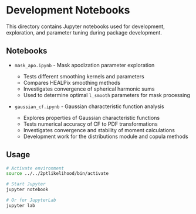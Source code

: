 # Development Notebooks

This directory contains Jupyter notebooks used for development, exploration, 
and parameter tuning during package development.

## Notebooks

- `mask_apo.ipynb` - Mask apodization parameter exploration
  - Tests different smoothing kernels and parameters
  - Compares HEALPix smoothing methods
  - Investigates convergence of spherical harmonic sums
  - Used to determine optimal `l_smooth` parameters for mask processing

- `gaussian_cf.ipynb` - Gaussian characteristic function analysis
  - Explores properties of Gaussian characteristic functions
  - Tests numerical accuracy of CF to PDF transformations
  - Investigates convergence and stability of moment calculations
  - Development work for the distributions module and copula methods



## Usage

```bash
# Activate environment
source ../../2ptlikelihood/bin/activate

# Start Jupyter
jupyter notebook

# Or for JupyterLab
jupyter lab
